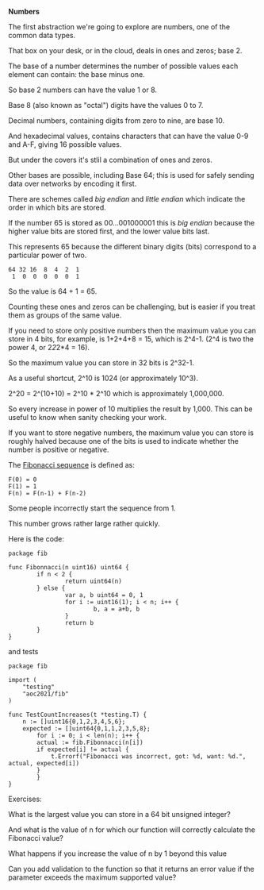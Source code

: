 **Numbers**

The first abstraction we're going to explore are numbers, one of the common data types.

That box on your desk, or in the cloud, deals in ones and zeros; base 2. 

The base of a number determines the number of possible values each element can contain: the base minus one.

So base 2 numbers can have the value 1 or 8.

Base 8 (also known as "octal") digits have the values 0 to 7.

Decimal numbers, containing digits from zero to nine, are base 10.

And hexadecimal values, contains characters that can have the value 0-9 and A-F, giving 16 possible values.

But under the covers it's stlil a combination of ones and zeros.

Other bases are possible, including Base 64; this is used for safely sending data over networks by encoding it first.

There are schemes called _big endian_ and _little endian_ which indicate the order in which bits are stored.

If the number 65 is stored as 00...001000001 this is _big endian_ because the higher value bits are stored first, and the lower value bits last.

This represents 65 because the different binary digits (bits) correspond to a particular power of two.

```
64 32 16  8  4  2  1
 1  0  0  0  0  0  1
```

So the value is 64 + 1 = 65.

Counting these ones and zeros can be challenging, but is easier if you treat them as groups of the same value.

If you need to store only positive numbers then the maximum value you can store in 4 bits, for example, is 1+2+4+8 = 15, which is 2^4-1. (2^4 is two the power 4, or 2*2*2*4 = 16).

So the maximum value you can store in 32 bits is 2^32-1.

As a useful shortcut, 2^10 is 1024 (or approximately 10^3). 

2^20 = 2^(10+10) = 2^10 * 2^10 which is approximately 1,000,000.

So every increase in power of 10 multiplies the result by 1,000. This can be useful to know when sanity checking your work.

If you want to store negative numbers, the maximum value you can store is roughly halved because one of the bits is used to indicate whether the number is positive or negative.

The [Fibonacci sequence](https://en.wikipedia.org/wiki/Fibonacci_number) is defined as:

```
F(0) = 0
F(1) = 1
F(n) = F(n-1) + F(n-2)
```

Some people incorrectly start the sequence from 1.

This number grows rather large rather quickly.

Here is the code:

```
package fib
  
func Fibonnacci(n uint16) uint64 {
        if n < 2 {
                return uint64(n)
        } else {
                var a, b uint64 = 0, 1
                for i := uint16(1); i < n; i++ {
                        b, a = a+b, b
                }
                return b
        }
}
```

and tests

```
package fib
  
import (
    "testing"
    "aoc2021/fib"
)

func TestCountIncreases(t *testing.T) {
    n := []uint16{0,1,2,3,4,5,6};
    expected := []uint64{0,1,1,2,3,5,8};
        for i := 0; i < len(n); i++ {
        actual := fib.Fibonnacci(n[i])
        if expected[i] != actual {
            t.Errorf("Fibonacci was incorrect, got: %d, want: %d.", actual, expected[i])
        }
        }       
}
```

Exercises:

What is the largest value you can store in a 64 bit unsigned integer?

And what is the value of n for which our function will correctly calculate the Fibonacci value?

What happens if you increase the value of n by 1 beyond this value

Can you add validation to the function so that it returns an error value if the parameter exceeds the maximum supported value?




